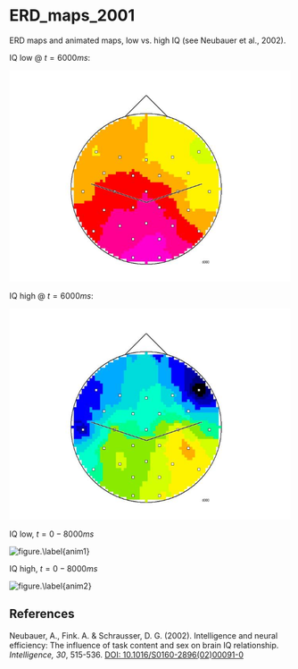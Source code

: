 # ERD_maps_2001
ERD maps and animated maps, low vs. high IQ (see Neubauer et al., 2002).

IQ low @ $t=6000 ms$:

![figure.\label{pic1}](Folie49low.JPG)

IQ high @ $t=6000 ms$:

![figure.\label{pic2}](Folie49high.JPG)

IQ low, $t=0-8000 ms$

![figure.\label{anim1}](pic1.gif)

IQ high, $t=0-8000 ms$

![figure.\label{anim2}](pic2.gif)

## References

Neubauer, A., Fink. A. & Schrausser, D. G. (2002). Intelligence and neural efficiency: The influence of task content and sex on brain IQ relationship. *Intelligence, 30*, 515-536. [DOI: 10.1016/S0160-2896(02)00091-0](https://doi.org/10.1016/S0160-2896(02)00091-0)
